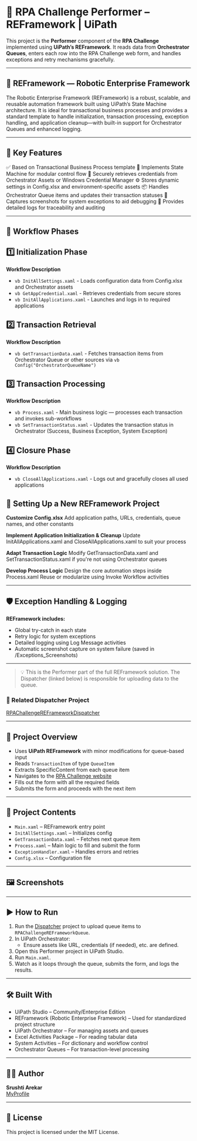 # 🤖 RPA Challenge Performer – REFramework | UiPath

This project is the **Performer** component of the **RPA Challenge** implemented using **UiPath’s REFramework**. It reads data from **Orchestrator Queues**, enters each row into the RPA Challenge web form, and handles exceptions and retry mechanisms gracefully.

---

## 🧠 REFramework — Robotic Enterprise Framework
The Robotic Enterprise Framework (REFramework) is a robust, scalable, and reusable automation framework built using UiPath’s State Machine architecture. It is ideal for transactional business processes and provides a standard template to handle initialization, transaction processing, exception handling, and application cleanup—with built-in support for Orchestrator Queues and enhanced logging.

---

## 🚀 Key Features
✅ Based on Transactional Business Process template
🧩 Implements State Machine for modular control flow
🔐 Securely retrieves credentials from Orchestrator Assets or Windows Credential Manager
⚙️ Stores dynamic settings in Config.xlsx and environment-specific assets
📦 Handles Orchestrator Queue items and updates their transaction statuses
📸 Captures screenshots for system exceptions to aid debugging
📑 Provides detailed logs for traceability and auditing

---

## 🔄 Workflow Phases
## 1️⃣ Initialization Phase
**Workflow	Description**
- ```vb InitAllSettings.xaml``` - Loads configuration data from Config.xlsx and Orchestrator assets
- ```vb GetAppCredential.xaml``` - Retrieves credentials from secure stores
- ```vb InitAllApplications.xaml``` - Launches and logs in to required applications

## 2️⃣ Transaction Retrieval
**Workflow	Description**
- ```vb GetTransactionData.xaml``` - Fetches transaction items from Orchestrator Queue or other sources via ```vb Config("OrchestratorQueueName")```

## 3️⃣ Transaction Processing
**Workflow	Description**
- ```vb Process.xaml``` - Main business logic — processes each transaction and invokes sub-workflows
- ```vb SetTransactionStatus.xaml``` - Updates the transaction status in Orchestrator (Success, Business Exception, System Exception)

## 4️⃣ Closure Phase
**Workflow	Description**
- ```vb CloseAllApplications.xaml``` - Logs out and gracefully closes all used applications

## 🧰 Setting Up a New REFramework Project
**Customize Config.xlsx**
Add application paths, URLs, credentials, queue names, and other constants

**Implement Application Initialization & Cleanup**
Update InitAllApplications.xaml and CloseAllApplications.xaml to suit your process

**Adapt Transaction Logic**
Modify GetTransactionData.xaml and SetTransactionStatus.xaml if you're not using Orchestrator queues

**Develop Process Logic**
Design the core automation steps inside Process.xaml
Reuse or modularize using Invoke Workflow activities

---

## 🛡️ Exception Handling & Logging

**REFramework includes:**
- Global try-catch in each state
- Retry logic for system exceptions
- Detailed logging using Log Message activities
- Automatic screenshot capture on system failure (saved in /Exceptions_Screenshots)

---

> 💡 This is the Performer part of the full REFramework solution. The Dispatcher (linked below) is responsible for uploading data to the queue.

### 🔗 Related Dispatcher Project
[RPAChallengeREFrameworkDispatcher](https://github.com/SrushtiArekar/UiPath-Portfolio/tree/main/RPAChallengeUsingREFramework/RPAChallengeREFrameworkDispatcher)

---

## 📌 Project Overview

- Uses **UiPath REFramework** with minor modifications for queue-based input
- Reads `TransactionItem` of type `QueueItem`
- Extracts SpecificContent from each queue item
- Navigates to the [RPA Challenge website](https://www.rpachallenge.com/)
- Fills out the form with all the required fields
- Submits the form and proceeds with the next item

---

## 📂 Project Contents

- `Main.xaml` – REFramework entry point
- `InitAllSettings.xaml` – Initializes config
- `GetTransactionData.xaml` – Fetches next queue item
- `Process.xaml` – Main logic to fill and submit the form
- `ExceptionHandler.xaml` – Handles errors and retries
- `Config.xlsx` – Configuration file

---

## 🖼️ Screenshots



---

## ▶️ How to Run

1. Run the [Dispatcher](https://github.com/SrushtiArekar/UiPath-Portfolio/tree/main/RPAChallengeUsingREFramework/RPAChallengeREFrameworkDispatcher) project to upload queue items to `RPAChallengeREFrameworkQueue`.
2. In UiPath Orchestrator:
   - Ensure assets like URL, credentials (if needed), etc. are defined.
3. Open this Performer project in UiPath Studio.
4. Run `Main.xaml`.
5. Watch as it loops through the queue, submits the form, and logs the results.

---

## 🛠️ Built With

- UiPath Studio – Community/Enterprise Edition
- REFramework (Robotic Enterprise Framework) – Used for standardized project structure
- UiPath Orchestrator – For managing assets and queues
- Excel Activities Package – For reading tabular data
- System Activities – For dictionary and workflow control
- Orchestrator Queues – For transaction-level processing

---

## 🙋‍♀️ Author

**Srushti Arekar**  
[MyProfile](https://github.com/SrushtiArekar)

---

## 📄 License

This project is licensed under the MIT License.
